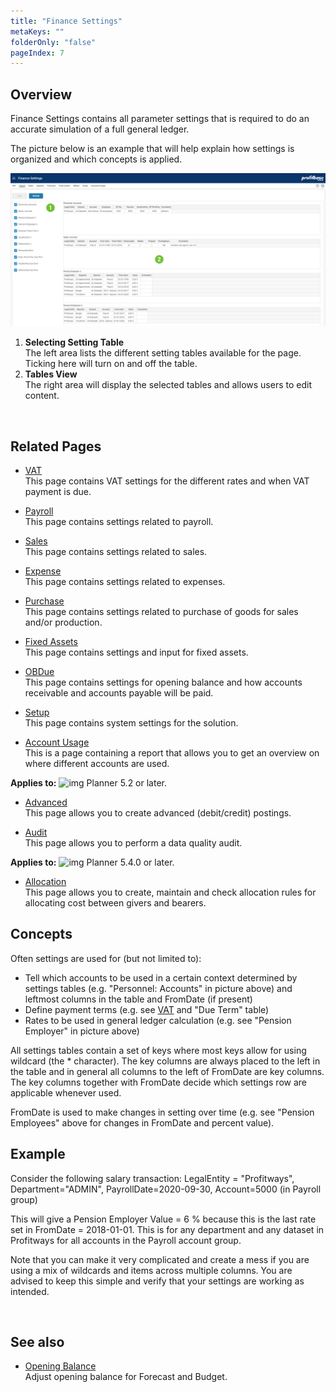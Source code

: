 ```yaml
---
title: "Finance Settings"
metaKeys: ""
folderOnly: "false"
pageIndex: 7
---
```


## Overview
Finance Settings contains all parameter settings that is required to do an accurate simulation of a full general ledger.

The picture below is an example that will help explain how settings is organized and which concepts is applied.

![](finance-settings/img/finance-settings-payroll.jpg)

1. **Selecting Setting Table**<br/>The left area lists the different setting tables available for the page. Ticking here will turn on and off the table.
2. **Tables View**<br/>The right area will display the selected tables and allows users to edit content.
<br/>

## Related Pages
- [VAT](../../workbooks/financial-planning/finance-settings/vat.md)<br/>
This page contains VAT settings for the different rates and when VAT payment is due.

- [Payroll](../../workbooks/financial-planning/finance-settings/payroll.md)<br/>
This page contains settings related to payroll.

- [Sales](../../workbooks/financial-planning/finance-settings/sales.md)<br/>
This page contains settings related to sales.

- [Expense](../../workbooks/financial-planning/finance-settings/expense.md)<br/>
This page contains settings related to expenses.

- [Purchase](../../workbooks/financial-planning/finance-settings/purchase.md)<br/>
This page contains settings related to purchase of goods for sales and/or production.

- [Fixed Assets](../../workbooks/financial-planning/finance-settings/fixed-assets.md)<br/>
This page contains settings and input for fixed assets.

- [OBDue](../../workbooks/financial-planning/finance-settings/obdue.md)<br/>
This page contains settings for opening balance and how accounts receivable and accounts payable will be paid.

- [Setup](../../workbooks/financial-planning/finance-settings/setup.md)<br/>
This page contains system settings for the solution.

- [Account Usage](../../workbooks/financial-planning/finance-settings/account-usage.md)<br/>
This is a page containing a report that allows you to get an overview on where different accounts are used.

**Applies to:** ![img](https://profitbasedocs.blob.core.windows.net/icons/yes-icon.png) Planner 5.2 or later.

- [Advanced](../../workbooks/financial-planning/finance-settings/advanced.md)<br/>
This page allows you to create advanced (debit/credit) postings.

- [Audit](../../workbooks/financial-planning/finance-settings/audit.md)<br/>
This page allows you to perform a data quality audit.

**Applies to:** ![img](https://profitbasedocs.blob.core.windows.net/icons/yes-icon.png) Planner 5.4.0 or later.

- [Allocation](../../workbooks/financial-planning/finance-settings/allocation.md)<br/>
This page allows you to create, maintain and check allocation rules for allocating cost between givers and bearers.

## Concepts

Often settings are used for (but not limited to):
- Tell which accounts to be used in a certain context determined by settings tables (e.g. "Personnel: Accounts" in picture above) and leftmost columns in the table and FromDate (if present)
- Define payment terms (e.g. see [VAT](finance-settings/vat.md) and "Due Term" table)
- Rates to be used in general ledger calculation (e.g. see "Pension Employer" in picture above)

All settings tables contain a set of keys where most keys allow for using wildcard (the * character). The key columns are always placed to the left in the table and in general all columns to the left of FromDate are key columns. The key columns together with FromDate decide which settings row are applicable whenever used.

FromDate is used to make changes in setting over time (e.g. see "Pension Employees" above for changes in FromDate and percent value).

## Example

Consider the following salary transaction:
LegalEntity = "Profitways", Department="ADMIN", PayrollDate=2020-09-30, Account=5000 (in Payroll group)

This will give a Pension Employer Value = 6 % because this is the last rate set in FromDate = 2018-01-01. This is for any department and any dataset in Profitways for all accounts in the Payroll account group.

Note that you can make it very complicated and create a mess if you are using a mix of wildcards and items across multiple columns. You are advised to keep this simple and verify that your settings are working as intended.

<br/>

## See also
-  [Opening Balance](../../workbooks/financial-planning/opening-balance.md)<br/>
Adjust opening balance for Forecast and Budget.

<br/>
